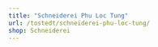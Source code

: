 ```yaml
---
title: "Schneiderei Phu Loc Tung"
url: /tostedt/schneiderei-phu-loc-tung/
shop: Schneiderei
---
```

